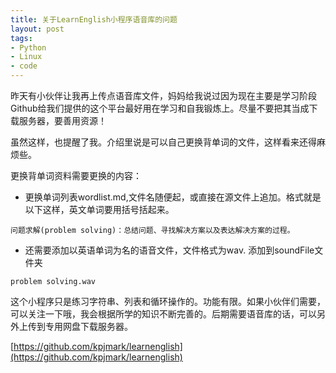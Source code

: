 ```yaml
---
title: 关于LearnEnglish小程序语音库的问题
layout: post
tags:
- Python
- Linux
- code
---
```


昨天有小伙伴让我再上传点语音库文件，妈妈给我说过因为现在主要是学习阶段Github给我们提供的这个平台最好用在学习和自我锻炼上。尽量不要把其当成下载服务器，要善用资源！

虽然这样，也提醒了我。介绍里说是可以自己更换背单词的文件，这样看来还得麻烦些。

更换背单词资料需要更换的内容：

- 更换单词列表wordlist.md,文件名随便起，或直接在源文件上追加。格式就是以下这样，英文单词要用括号括起来。

```
问题求解(problem solving)：总结问题、寻找解决方案以及表达解决方案的过程。

```

- 还需要添加以英语单词为名的语音文件，文件格式为wav. 添加到soundFile文件夹

```
problem solving.wav
```

这个小程序只是练习字符串、列表和循环操作的。功能有限。如果小伙伴们需要，可以关注一下哦，我会根据所学的知识不断完善的。后期需要语音库的话，可以另外上传到专用网盘下载服务器。

[https://github.com/kpjmark/learnenglish](https://github.com/kpjmark/learnenglish)

